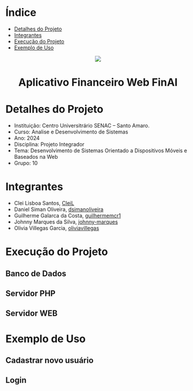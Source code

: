 # Índice
* [Detalhes do Projeto](#detalhes-do-projeto)
* [Integrantes](#integrantes)
* [Execução do Projeto](#execução-do-projeto)
* [Exemplo de Uso](#exemplo-de-uso)

<p align="center">
  <img src= "https://github.com/guilhermemcr1/pi-senac-grupo10/assets/44147193/0404d674-46dd-4e62-a41f-8bed635791ad">
</p>

<h1 align="center"> 
   Aplicativo Financeiro Web FinAI 
</h1>


# Detalhes do Projeto
 * Instituição:  Centro Universitrário SENAC – Santo Amaro.
 * Curso: Analise e Desenvolvimento de Sistemas
 * Ano: 2024
 * Disciplina: Projeto Integrador
 * Tema: Desenvolvimento de Sistemas Orientado a Dispositivos Móveis e Baseados na Web
 * Grupo: 10
   
# Integrantes
- Clei Lisboa Santos, [CleiL](https://github.com/CleiL)
- Daniel Siman Oliveira, [dsimanoliveira](https://github.com/dsimanoliveira)
- Guilherme Galarca da Costa, [guilhermemcr1](https://github.com/guilhermemcr1)
- Johnny Marques da Silva, [johnny-marques](https://github.com/johnny-marques)
- Olivia Villegas Garcia, [oliviavillegas](https://github.com/oliviavillegas)

# Execução do Projeto
## Banco de Dados
## Servidor PHP
## Servidor WEB

# Exemplo de Uso
## Cadastrar novo usuário
## Login


